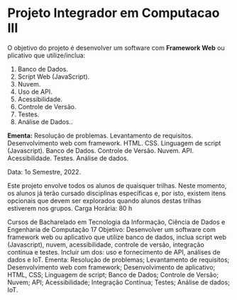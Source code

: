 # Projeto Integrador em Computacao III

O objetivo do projeto é desenvolver um software com **Framework Web** ou plicativo que utilize/inclua:

1. Banco de Dados.
2. Script Web (JavaScript).
3. Nuvem.
4. Uso de API.
5. Acessibilidade.
6. Controle de Versão.
7. Testes.
8. Análise de Dados..

**Ementa:**  Resolução de problemas. Levantamento de requisitos. Desenvolvimento web com framework. HTML. CSS. Linguagem de script (Javascript). Banco de Dados. Controle de Versão. Nuvem. API. Acessibilidade. Testes. Análise de dados.<br>

Data: 1o Semestre, 2022.


Este projeto envolve todos os alunos de quaisquer trilhas. Neste momento, os
alunos já terão cursado disciplinas específicas e, por isto, existem itens opcionais que
devem ser explorados quando alunos destas trilhas estiverem nos grupos.
Carga Horária: 80 h

Cursos de Bacharelado em Tecnologia da Informação, Ciência de Dados e Engenharia de Computação
17
Objetivo: Desenvolver um software com framework web ou aplicativo que utilize banco
de dados, inclua script web (Javascript), nuvem, acessibilidade, controle de versão,
integração contínua e testes. Incluir um dos: uso e fornecimento de API, análises de
dados e IoT.
Ementa: Resolução de problemas; Levantamento de requisitos; Desenvolvimento web
com framework; Desenvolvimento de aplicativo; HTML, CSS; Linguagem de script; Banco
de Dados; Controle de Versão; Nuvem; API; Acessibilidade; Integração Contínua; Testes;
Análise de dados; IoT.
